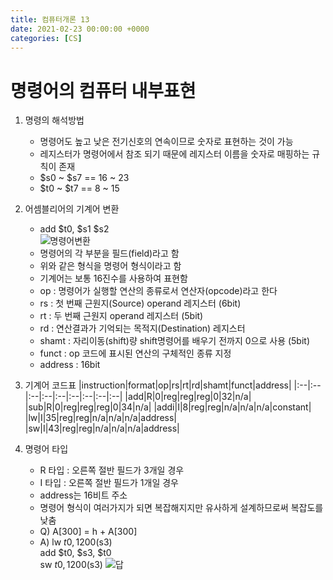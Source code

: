 ```yaml
---
title: 컴퓨터개론 13
date: 2021-02-23 00:00:00 +0000
categories: [CS]
---
```


# 명령어의 컴퓨터 내부표현

1. 명령의 해석방법
    - 명령어도 높고 낮은 전기신호의 연속이므로 숫자로 표현하는 것이 가능
    - 레지스터가 명령어에서 참조 되기 때문에 레지스터 이름을 숫자로 매핑하는 규칙이 존재
    - $s0 ~ $s7 == 16 ~ 23
    - $t0 ~ $t7 == 8 ~ 15

2. 어셈블리어의 기계어 변환
    - add $t0, $s1 $s2  
    ![명령어변환]()
    - 명령어의 각 부분을 필드(field)라고 함
    - 위와 같은 형식을 명령어 형식이라고 함
    - 기계어는 보통 16진수를 사용하여 표현함
    - op : 명령어가 실행할 연산의 종류로서 연산자(opcode)라고 한다
    - rs : 첫 번째 근원지(Source) operand 레지스터 (6bit)
    - rt : 두 번째 근원지 operand 레지스터 (5bit)
    - rd : 연산결과가 기억되는 목적지(Destination) 레지스터
    - shamt : 자리이동(shift)량 shift명령어를 배우기 전까지 0으로 사용 (5bit)
    - funct : op 코드에 표시된 연산의 구체적인 종류 지정
    - address : 16bit
3. 기계어 코드표
    |instruction|format|op|rs|rt|rd|shamt|funct|address|
    |:--|:--|:--|:--|:--|:--|:--|:--|:--|
    |add|R|0|reg|reg|reg|0|32|n/a|
    |sub|R|0|reg|reg|reg|0|34|n/a|
    |addi|I|8|reg|reg|n/a|n/a|n/a|constant|
    |lw|I|35|reg|reg|n/a|n/a|n/a|address|
    |sw|I|43|reg|reg|n/a|n/a|n/a|address|

4. 명령어 타입
    - R 타입 : 오른쪽 절반 필드가 3개일 경우
    - I 타입 : 오른쪽 절반 필드가 1개일 경우
    - address는 16비트 주소
    - 명령어 형식이 여러가지가 되면 복잡해지지만 유사하게 설계하므로써 복잡도를 낮춤
    - Q) A[300] = h + A[300]
    - A) lw $t0 , 1200($s3)  
    add $t0, $s3, $t0  
    sw $t0, 1200($s3)
    ![답]()
    